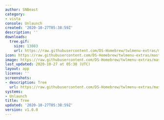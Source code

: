 ```yaml
---
author: SNBeast
category:
- vista
console: Unlaunch
created: '2020-10-27T05:38:59Z'
description: ''
downloads:
  tree.gif:
    size: 13083
    url: https://raw.githubusercontent.com/DS-Homebrew/twlmenu-extras/master/_nds/TWiLightMenu/unlaunch/backgrounds/tree.gif
icon: https://raw.githubusercontent.com/DS-Homebrew/twlmenu-extras/master/_nds/TWiLightMenu/unlaunch/backgrounds/tree.gif
image: https://raw.githubusercontent.com/DS-Homebrew/twlmenu-extras/master/_nds/TWiLightMenu/unlaunch/backgrounds/tree.gif
last_updated: 2020-10-27 at 05:38 (UTC)
layout: app
license: ''
screenshots:
- description: Tree
  url: https://raw.githubusercontent.com/DS-Homebrew/twlmenu-extras/master/_nds/TWiLightMenu/unlaunch/backgrounds/tree.gif
systems:
- Unlaunch
title: Tree
updated: '2020-10-27T05:38:59Z'
version: v1.0.0
---
```

